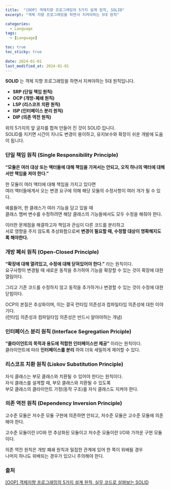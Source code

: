 ```yaml
---
title:  "[OOP] 객체지향 프로그래밍의 5가지 설계 원칙, SOLID"
excerpt: "객체 지향 프로그래밍을 하면서 지켜야하는 5대 원칙"

categories:
  - Language
tags:
  - [Language]

toc: true
toc_sticky: true
 
date: 2024-01-01
last_modified_at: 2024-01-01
---
```


**SOLID** 는 객체 지향 프로그래밍을 하면서 지켜야하는 5대 원칙입니다.

- **SRP (단일 책임 원칙)**
- **OCP (개방-폐쇄 원칙)**
- **LSP (리스코프 치환 원칙)**
- **ISP (인터페이스 분리 원칙)**
- **DIP (의존 역전 원칙)**

위의 5가지의 앞 글자를 합쳐 만들어 진 것이 SOLID 입니다.  
SOLID를 지키면 시간이 지나도 변경이 용이하고, 유지보수와 확장이 쉬운 개발에 도움이 됩니다.  

### 단일 책임 원칙 (Single Responsibility Principle)

**“모듈은 여러 대상 또는 액터들에 대해 책임을 가져서는 안되고, 오직 하나의 액터에 대해서만 책임을 져야 한다.”**

한 모듈이 여러 액터에 대해 책임을 가지고 있다면  
여러 액터들에게서 오는 변경 요구에 의해 해당 모듈의 수정사항이 여러 개가 될 수 있다.  

예를들어, 한 클래스가 여러 기능을 담고 있을 때  
클래스 멤버 변수를 수정하려면 해당 클래스의 기능들에서도 모두 수정을 해줘야 한다.  

이러한 문제점을 해결하고자 책임과 관심이 다른 코드를 분리하고  
서로 영향을 주지 않도록 추상화함으로써 **변경이 필요할 때, 수정할 대상이 명확해지도록 해야한다.**  

### 개방 폐쇠 원칙 (Open-Closed Principle)

**“확장에 대해 열려있고, 수정에 대해 닫혀있어야 한다.”** 라는 원칙이다.  
요구사항이 변경될 때 새로운 동작을 추가하여 기능을 확장할 수 있는 것이 확장에 대한 열림이다.  

그리고 기존 코드를 수정하지 않고 동작을 추가하거나 변경할 수 있는 것이 수정에 대한 닫힘이다.  

OCP의 본질은 추상화이며, 이는 결국 런타임 의존성과 컴파일타임 의존성에 대한 이야기다.  
(런타임 의존성과 컴파일타임 의존성은 반드시 알아야하는 개념)  

### 인터페이스 분리 원칙 (Interface Segregation Priciple)

**“클라이언트의 목적과 용도에 적합한 인터페이스만 제공”** 이라는 원칙이다.  
클라이언트에 따라 **인터페이스를 분리** 하여 더욱 세밀하게 제어할 수 있다.  

### 리스코프 치환 원칙 (Liskov Substitution Principle)

자식 클래스는 부모 클래스와 치환될 수 있어야 한다는 원칙이다.  
자식 클래스를 설계할 때, 부모 클래스와 치환될 수 있도록  
부모 클래스의 클라이언트 가정(동작 구조)를 자식 클래스도 지켜야 한다.  

### 의존 역전 원칙 (Dependency Inversion Principle)

고수준 모듈은 저수준 모듈 구현에 의존하면 안되고, 저수준 모듈은 고수준 모듈에 의존해야 한다.  

고수준 모듈이란 I/O와 먼 추상화된 모듈이고 저수준 모듈이란 I/O와 가까운 구현 모듈이다.  

의존 역전 원칙은 개방 폐쇄 원칙과 밀접한 관계에 있어 한 쪽이 위배될 경우  
나머지 하나도 위배되는 경우가 있으니 주의해야 한다.  

### 출처
[[OOP] 객체지향 프로그래밍의 5가지 설계 원칙, 실무 코드로 살펴보는 SOLID](https://mangkyu.tistory.com/194)
